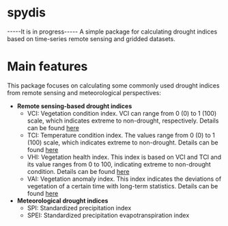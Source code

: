 # spydis 
-----It is in progress-----
A simple package for calculating drought indices based on time-series remote sensing and gridded datasets.
# Main features
This package focuses on calculating some commonly used drought indices from remote sensing and meteorological perspectives:
- **Remote sensing-based drought indices**
	- VCI: Vegetation condition index. VCI can range from 0 (0) to 1 (100) scale, which indicates extreme to non-drought, respectively. Details can be found [here](https://www.tandfonline.com/doi/abs/10.1080/01431169608949106)
	- TCI: Temperature condition index. The values range from 0 (0) to 1 (100) scale, which indicates extreme to non-drought. Details can be found [here](https://doi.org/10.1016/0273-1177(95)00079-T)
	- VHI: Vegetation health index. This index is based on VCI and TCI and its value ranges from 0 to 100, indicating extreme to non-drought condition. Details can be found [here](https://doi.org/10.1016/j.rse.2010.07.005)
	- VAI: Vegetation anomaly index. This index indicates the deviations of vegetation of a certain time with long-term statistics. Details can be found [here](https://doi.org/10.3390/rs11151783)
- **Meteorological drought indices**
	- SPI: Standardized precipitation index
	- SPEI: Standardized precipitation evapotranspiration index
